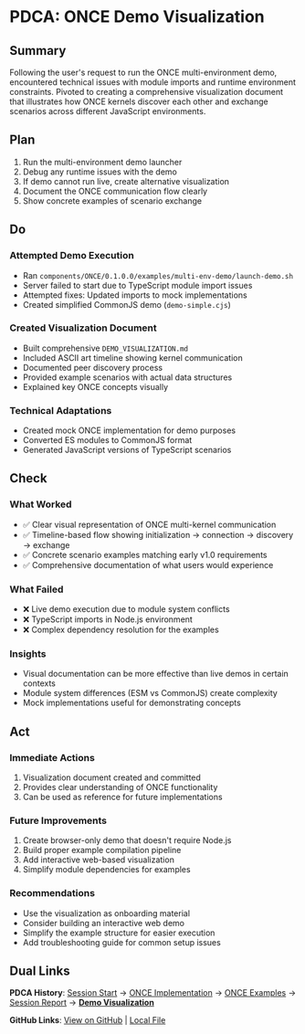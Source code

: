 # PDCA: ONCE Demo Visualization

## Summary

Following the user's request to run the ONCE multi-environment demo, encountered technical issues with module imports and runtime environment constraints. Pivoted to creating a comprehensive visualization document that illustrates how ONCE kernels discover each other and exchange scenarios across different JavaScript environments.

## Plan

1. Run the multi-environment demo launcher
2. Debug any runtime issues with the demo
3. If demo cannot run live, create alternative visualization
4. Document the ONCE communication flow clearly
5. Show concrete examples of scenario exchange

## Do

### Attempted Demo Execution
- Ran `components/ONCE/0.1.0.0/examples/multi-env-demo/launch-demo.sh`
- Server failed to start due to TypeScript module import issues
- Attempted fixes: Updated imports to mock implementations
- Created simplified CommonJS demo (`demo-simple.cjs`)

### Created Visualization Document
- Built comprehensive `DEMO_VISUALIZATION.md`
- Included ASCII art timeline showing kernel communication
- Documented peer discovery process
- Provided example scenarios with actual data structures
- Explained key ONCE concepts visually

### Technical Adaptations
- Created mock ONCE implementation for demo purposes
- Converted ES modules to CommonJS format
- Generated JavaScript versions of TypeScript scenarios

## Check

### What Worked
- ✅ Clear visual representation of ONCE multi-kernel communication
- ✅ Timeline-based flow showing initialization → connection → discovery → exchange
- ✅ Concrete scenario examples matching early v1.0 requirements
- ✅ Comprehensive documentation of what users would experience

### What Failed
- ❌ Live demo execution due to module system conflicts
- ❌ TypeScript imports in Node.js environment
- ❌ Complex dependency resolution for the examples

### Insights
- Visual documentation can be more effective than live demos in certain contexts
- Module system differences (ESM vs CommonJS) create complexity
- Mock implementations useful for demonstrating concepts

## Act

### Immediate Actions
1. Visualization document created and committed
2. Provides clear understanding of ONCE functionality
3. Can be used as reference for future implementations

### Future Improvements
1. Create browser-only demo that doesn't require Node.js
2. Build proper example compilation pipeline
3. Add interactive web-based visualization
4. Simplify module dependencies for examples

### Recommendations
- Use the visualization as onboarding material
- Consider building an interactive web demo
- Simplify the example structure for easier execution
- Add troubleshooting guide for common setup issues

## Dual Links

**PDCA History**: [Session Start](./2025-08-28-UTC-2227-session-start.md) → [ONCE Implementation](./2025-08-28-UTC-2245-once-implementation.md) → [ONCE Examples](./2025-08-28-UTC-2300-once-examples-implementation.md) → [Session Report](./2025-08-28-UTC-2305-session-report.md) → **[Demo Visualization](./2025-08-28-UTC-2325-once-demo-visualization.md)**

**GitHub Links**: [View on GitHub](https://github.com/Cerulean-Circle-GmbH/Web4Articles/blob/dev/2025-08-28-UTC-2227/scrum.pmo/project.journal/2025-08-28-UTC-2227-session-start/pdca/2025-08-28-UTC-2325-once-demo-visualization.md) | [Local File](./2025-08-28-UTC-2325-once-demo-visualization.md)